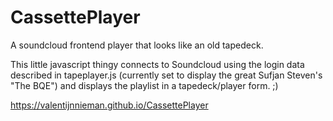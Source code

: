 # CassettePlayer
A soundcloud frontend player that looks like an old tapedeck.

This little javascript thingy connects to Soundcloud using the login data described in tapeplayer.js (currently set to display
the great Sufjan Steven's "The BQE") and displays the playlist in a tapedeck/player form. ;) 

https://valentijnnieman.github.io/CassettePlayer
